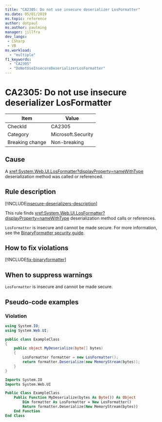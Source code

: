 ```yaml
---
title: "CA2305: Do not use insecure deserializer LosFormatter"
ms.date: 05/01/2019
ms.topic: reference
author: dotpaul
ms.author: paulming
manager: jillfra
dev_langs:
 - CSharp
 - VB
ms.workload:
  - "multiple"
f1_keywords:
  - "CA2305"
  - "DoNotUseInsecureDeserializerLosFormatter"
---
```

# CA2305: Do not use insecure deserializer LosFormatter

|Item|Value|
|-|-|
|CheckId|CA2305|
|Category|Microsoft.Security|
|Breaking change|Non-breaking|

## Cause

A <xref:System.Web.UI.LosFormatter?displayProperty=nameWithType> deserialization method was called or referenced.

## Rule description

[!INCLUDE[insecure-deserializers-description](includes/insecure-deserializers-description-md.md)]

This rule finds <xref:System.Web.UI.LosFormatter?displayProperty=nameWithType> deserialization method calls or references.

`LosFormatter` is insecure and cannot be made secure. For more information, see the [BinaryFormatter security guide](/dotnet/standard/serialization/binaryformatter-security-guide).

## How to fix violations

[!INCLUDE[fix-binaryformatter](includes/fix-binaryformatter.md)]

## When to suppress warnings

`LosFormatter` is insecure and cannot be made secure.

## Pseudo-code examples

### Violation

```csharp
using System.IO;
using System.Web.UI;

public class ExampleClass
{
    public object MyDeserialize(byte[] bytes)
    {
        LosFormatter formatter = new LosFormatter();
        return formatter.Deserialize(new MemoryStream(bytes));
    }
}
```

```vb
Imports System.IO
Imports System.Web.UI

Public Class ExampleClass
    Public Function MyDeserialize(bytes As Byte()) As Object
        Dim formatter As LosFormatter = New LosFormatter()
        Return formatter.Deserialize(New MemoryStream(bytes))
    End Function
End Class
```
